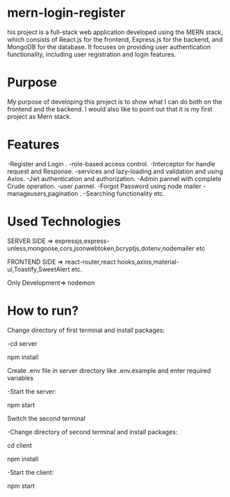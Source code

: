 # mern-login-register
his project is a full-stack web application developed using the MERN stack, which consists of React.js for the frontend, Express.js for the backend, and MongoDB for the database. It focuses on providing user authentication functionality, including user registration and login features.

# Purpose
My purpose of developing this project is to show what I can do both on the frontend and the backend. I would also like to point out that it is my first project as Mern stack.

# Features
-Register and Login .
-role-based access control.
-Interceptor for handle request and Response.
-services and lazy-loading and validation and using Axios.
-Jwt authentication and authorization.
-Admin pannel with complete Crude operation.
-user pannel.
-Forgot Password using node mailer
-manageusers,pagination .
-Searching functionality etc.

# Used Technologies
SERVER SIDE => expressjs,express-unless,mongoose,cors,jsonwebtoken,bcryptjs,dotenv,nodemailer etc

FRONTEND SIDE => react-router,react hooks,axios,material-ui,Toastify,SweetAlert etc.

Only Development=> nodemon

# How to run?
Change directory of first terminal and install packages:

-cd server

npm install

Create .env file in server directory like .env.example and enter required variables

-Start the server:

npm  start

Switch the second terminal

-Change directory of second terminal and install packages:

cd client

npm install

-Start the client:

npm start
 
 
